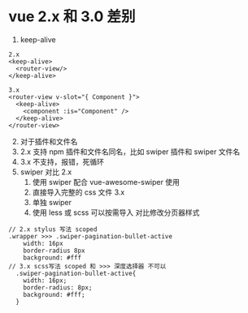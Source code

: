 # vue 2.x 和 3.0 差别

1. keep-alive

```
2.x
<keep-alive>
  <router-view/>
</keep-alive>

3.x
<router-view v-slot="{ Component }">
  <keep-alive>
    <component :is="Component" />
  </keep-alive>
</router-view>
```

2. 对于插件和文件名
1. 2.x 支持 npm 插件和文件名同名，比如 swiper 插件和 swiper 文件名
1. 3.x 不支持，报错，死循环
1. swiper 对比
   2.x
   1. 使用 swiper 配合 vue-awesome-swiper 使用
   2. 直接导入完整的 css 文件
      3.x
   3. 单独 swiper
   4. 使用 less 或 scss 可以按需导入
      对比修改分页器样式

```
// 2.x stylus 写法 scoped
.wrapper >>> .swiper-pagination-bullet-active
    width: 16px
    border-radius 8px
    background: #fff
// 3.x scss写法 scoped 和 >>> 深度选择器 不可以
  .swiper-pagination-bullet-active{
    width: 16px;
    border-radius: 8px;
    background: #fff;
  }
```
